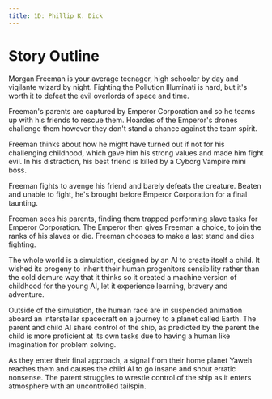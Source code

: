 ```yaml
---
title: 1D: Phillip K. Dick
---
```


# Story Outline

Morgan Freeman is your average teenager, high schooler by day and vigilante wizard by night. Fighting the Pollution Illuminati is hard, but it's worth it to defeat the evil overlords of space and time.

Freeman's parents are captured by Emperor Corporation and so he teams up with his friends to rescue them. Hoardes of the Emperor's drones challenge them however they don't stand a chance against the team spirit.

Freeman thinks about how he might have turned out if not for his challenging childhood, which gave him his strong values and made him fight evil. In his distraction, his best friend is killed by a Cyborg Vampire mini boss.

Freeman fights to avenge his friend and barely defeats the creature. Beaten and unable to fight, he's brought before Emperor Corporation for a final taunting.

Freeman sees his parents, finding them trapped performing slave tasks for Emperor Corporation. The Emperor then gives Freeman a choice, to join the ranks of his slaves or die. Freeman chooses to make a last stand and dies fighting.

The whole world is a simulation, designed by an AI to create itself a child. It wished its progeny to inherit their human progenitors sensibility rather than the cold demure way that it thinks so it created a machine version of childhood for the young AI, let it experience learning, bravery and adventure.

Outside of the simulation, the human race are in suspended animation aboard an interstellar spacecraft on a journey to a planet called Earth. The parent and child AI share control of the ship, as predicted by the parent the child is more proficient at its own tasks due to having a human like imagination for problem solving.

As they enter their final approach, a signal from their home planet Yaweh reaches them and causes the child AI to go insane and shout erratic nonsense. The parent struggles to wrestle control of the ship as it enters atmosphere with an uncontrolled tailspin.